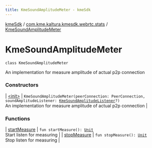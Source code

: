 ```yaml
---
title: KmeSoundAmplitudeMeter - kmeSdk
---
```


[kmeSdk](../../index.html) / [com.kme.kaltura.kmesdk.webrtc.stats](../index.html) / [KmeSoundAmplitudeMeter](./index.html)

# KmeSoundAmplitudeMeter

`class KmeSoundAmplitudeMeter`

An implementation for measure amplitude of actual p2p connection

### Constructors

| [&lt;init&gt;](-init-.html) | `KmeSoundAmplitudeMeter(peerConnection: PeerConnection, soundAmplitudeListener: `[`KmeSoundAmplitudeListener`](../-kme-sound-amplitude-listener/index.html)`?)`<br>An implementation for measure amplitude of actual p2p connection |

### Functions

| [startMeasure](start-measure.html) | `fun startMeasure(): `[`Unit`](https://kotlinlang.org/api/latest/jvm/stdlib/kotlin/-unit/index.html)<br>Start listen for measuring |
| [stopMeasure](stop-measure.html) | `fun stopMeasure(): `[`Unit`](https://kotlinlang.org/api/latest/jvm/stdlib/kotlin/-unit/index.html)<br>Stop listen for measuring |


